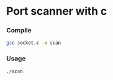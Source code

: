 # Port scanner with c

### Compile

```bash
gcc socket.c -o scan
```

### Usage

```bash
./scan
```
